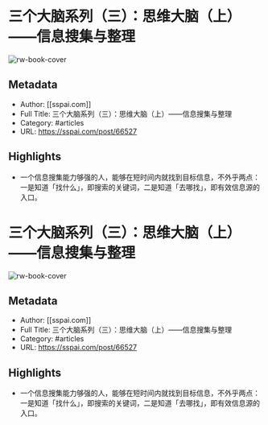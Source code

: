 # 三个大脑系列（三）：思维大脑（上）——信息搜集与整理

![rw-book-cover](https://readwise-assets.s3.amazonaws.com/static/images/article0.00998d930354.png)

## Metadata
- Author: [[sspai.com]]
- Full Title: 三个大脑系列（三）：思维大脑（上）——信息搜集与整理
- Category: #articles
- URL: https://sspai.com/post/66527

## Highlights
- 一个信息搜集能力够强的人，能够在短时间内就找到目标信息，不外乎两点：一是知道「找什么」，即搜索的关键词，二是知道「去哪找」，即有效信息源的入口。
# 三个大脑系列（三）：思维大脑（上）——信息搜集与整理

![rw-book-cover](https://readwise-assets.s3.amazonaws.com/static/images/article0.00998d930354.png)

## Metadata
- Author: [[sspai.com]]
- Full Title: 三个大脑系列（三）：思维大脑（上）——信息搜集与整理
- Category: #articles
- URL: https://sspai.com/post/66527

## Highlights
- 一个信息搜集能力够强的人，能够在短时间内就找到目标信息，不外乎两点：一是知道「找什么」，即搜索的关键词，二是知道「去哪找」，即有效信息源的入口。
